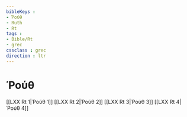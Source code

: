```yaml
---
bibleKeys : 
- Ῥούθ
- Ruth
- Rt
tags : 
- Bible/Rt
- grec
cssclass : grec
direction : ltr
---
```


# Ῥούθ

[[LXX Rt 1|Ῥούθ 1]]
[[LXX Rt 2|Ῥούθ 2]]
[[LXX Rt 3|Ῥούθ 3]]
[[LXX Rt 4|Ῥούθ 4]]
